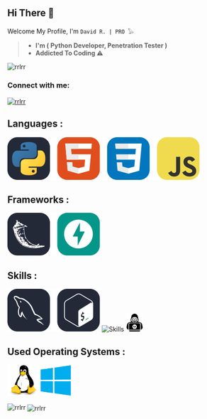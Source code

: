 ## **Hi There 👋**
Welcome My Profile, I'm `𝙳𝚊𝚟𝚒𝚍 𝚁. | 𝙿𝚁𝙾 𓅃`
> - **I'm ( Python Developer, Penetration Tester )**
> - **Addicted To Coding ⚠️**
<p align="left"> <img src="https://komarev.com/ghpvc/?username=rrlrr&label=Profile%20views&color=0e75b6&style=flat" alt="rrlrr"height="22"/></p>

<h3 align="left">Connect with me:</h3>
<p align="left">
<a href="https://t.me/K666666" target="blank"><img align="center" src="https://user-images.githubusercontent.com/49933115/139837223-bf23d3a9-4638-4e17-994a-ac8678d5f517.png" alt="rrlrr" height="45" /></a>
</p>

<h2 align="left">Languages : </h2>

<img src="img\icons1.svg" alt="Languages" />

<p align="left">
</p> 

<h2 align="left">Frameworks : </h2>
<img src="img\icons2.svg" alt="Frameworks" />
<p align="left">
</p>

<h2 align="left">Skills : </h2>
<img src="img\icons3.svg" alt="Skills" />
<img src="https://skillicons.dev/icons?i=git" alt="Skills"/>
<img src="img\hacker.png" alt="Skills" width="40"/>
<p align="left">
</p>

<h2 align="left">Used Operating Systems : </h2>
<img src="https://raw.githubusercontent.com/devicons/devicon/master/icons/linux/linux-original.svg" alt="linux" width="70" height="70"/> 
<img src="https://raw.githubusercontent.com/devicons/devicon/master/icons/windows8/windows8-original.svg" alt="windows" width="70" height="70"/> 

<p align="left">
</p>
<p><img align="left" src="https://github-readme-stats.vercel.app/api/top-langs?username=rrlrr&show_icons=true&locale=en&layout=compact&theme=tokyonight" alt="rrlrr" /></p>

<p>&nbsp;<img align="center" src="https://github-readme-stats.vercel.app/api?username=rrlrr&show_icons=true&locale=en&theme=tokyonight" alt="rrlrr" /></p>
